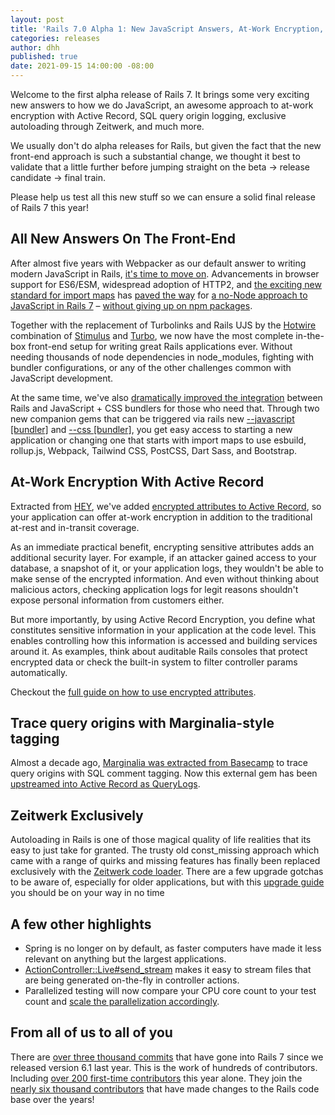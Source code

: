 ```yaml
---
layout: post
title: 'Rails 7.0 Alpha 1: New JavaScript Answers, At-Work Encryption, Query Origin Logging, Zeitwerk Exclusively'
categories: releases
author: dhh
published: true
date: 2021-09-15 14:00:00 -08:00
---
```

Welcome to the first alpha release of Rails 7. It brings some very exciting new answers to how we do JavaScript, an awesome approach to at-work encryption with Active Record, SQL query origin logging, exclusive autoloading through Zeitwerk, and much more.

We usually don't do alpha releases for Rails, but given the fact that the new front-end approach is such a substantial change, we thought it best to validate that a little further before jumping straight on the beta -> release candidate -> final train.

Please help us test all this new stuff so we can ensure a solid final release of Rails 7 this year!

## All New Answers On The Front-End

After almost five years with Webpacker as our default answer to writing modern JavaScript in Rails, [it's time to move on](https://www.youtube.com/watch?v=PtxZvFnL2i0). Advancements in browser support for ES6/ESM, widespread adoption of HTTP2, and [the exciting new standard for import maps](https://github.com/rails/importmap-rails) has [paved the way](https://world.hey.com/dhh/modern-web-apps-without-javascript-bundling-or-transpiling-a20f2755) for [a no-Node approach to JavaScript in Rails 7](https://world.hey.com/dhh/rails-7-will-have-three-great-answers-to-javascript-in-2021-8d68191b) – [without giving up on npm packages](https://github.com/rails/importmap-rails#using-node-modules-via-javascript-cdns).

Together with the replacement of Turbolinks and Rails UJS by the [Hotwire](https://hotwired.dev) combination of [Stimulus](https://stimulus.hotwired.dev) and [Turbo](https://turbo.hotwired.dev), we now have the most complete in-the-box front-end setup for writing great Rails applications ever. Without needing thousands of node dependencies in node_modules, fighting with bundler configurations, or any of the other challenges common with JavaScript development.

At the same time, we've also [dramatically improved the integration](https://www.youtube.com/watch?v=JsNtLiph87Y) between Rails and JavaScript + CSS bundlers for those who need that. Through two new companion gems that can be triggered via rails new [--javascript [bundler]](https://github.com/rails/jsbundling-rails/) and [--css [bundler]](https://github.com/rails/cssbundling-rails/), you get easy access to starting a new application or changing one that starts with import maps to use esbuild, rollup.js, Webpack, Tailwind CSS, PostCSS, Dart Sass, and Bootstrap.

## At-Work Encryption With Active Record

Extracted from [HEY](https://hey.com/security), we've added [encrypted attributes to Active Record](https://github.com/rails/rails/pull/41659), so your application can offer at-work encryption in addition to the traditional at-rest and in-transit coverage. 

As an immediate practical benefit, encrypting sensitive attributes adds an additional security layer. For example, if an attacker gained access to your database, a snapshot of it, or your application logs, they wouldn't be able to make sense of the encrypted information. And even without thinking about malicious actors, checking application logs for legit reasons shouldn't expose personal information from customers either.

But more importantly, by using Active Record Encryption, you define what constitutes sensitive information in your application at the code level. This enables controlling how this information is accessed and building services around it. As examples, think about auditable Rails consoles that protect encrypted data or check the built-in system to filter controller params automatically.

Checkout the [full guide on how to use encrypted attributes](https://edgeguides.rubyonrails.org/active_record_encryption.html).

## Trace query origins with Marginalia-style tagging

Almost a decade ago, [Marginalia was extracted from Basecamp](https://signalvnoise.com/posts/3130-tech-note-mysql-query-comments-in-rails) to trace query origins with SQL comment tagging. Now this external gem has been [upstreamed into Active Record as QueryLogs](https://github.com/rails/rails/pull/42240).

## Zeitwerk Exclusively

Autoloading in Rails is one of those magical quality of life realities that its easy to just take for granted. The trusty old const_missing approach which came with a range of quirks and missing features has finally been replaced exclusively with the [Zeitwerk code loader](https://github.com/fxn/zeitwerk#introduction). There are a few upgrade gotchas to be aware of, especially for older applications, but with this [upgrade guide](https://guides.rubyonrails.org/upgrading_ruby_on_rails.html#autoloading) you should be on your way in no time

## A few other highlights

- Spring is no longer on by default, as faster computers have made it less relevant on anything but the largest applications.
- [ActionController::Live#send_stream](https://github.com/rails/rails/pull/41488) makes it easy to stream files that are being generated on-the-fly in controller actions.
- Parallelized testing will now compare your CPU core count to your test count and [scale the parallelization accordingly](https://github.com/rails/rails/pull/42761).

## From all of us to all of you

There are [over three thousand commits](https://github.com/rails/rails/compare/v6.1.4.1...main) that have gone into Rails 7 since we released version 6.1 last year. This is the work of hundreds of contributors. Including [over 200 first-time contributors](https://contributors.rubyonrails.org/contributors/in-time-window/this-year) this year alone. They join the [nearly six thousand contributors](https://contributors.rubyonrails.org) that have made changes to the Rails code base over the years!
